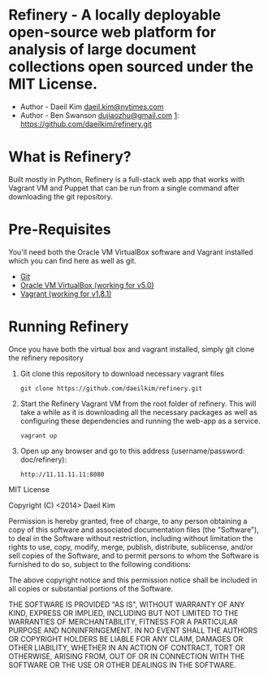 Refinery - A locally deployable open-source web platform for analysis of large document collections open sourced under the MIT License.
===============

* Author - Daeil Kim <daeil.kim@nytimes.com>
* Author - Ben Swanson <dujiaozhu@gmail.com>
[1]: https://github.com/daeilkim/refinery.git

What is Refinery?
===============
Built mostly in Python, Refinery is a full-stack web app that works with Vagrant VM and Puppet that can be 
run from a single command after downloading the git repository. 


Pre-Requisites
===============
You'll need both the Oracle VM VirtualBox software and Vagrant installed which you can find here as well as git.  

* [Git][1]
* [Oracle VM VirtualBox (working for v5.0)][2]
* [Vagrant (working for v1.8.1)][3]

[1]: http://git-scm.com/
[2]: https://www.virtualbox.org/ 
[3]: http://vagrantup.com/ 


Running Refinery
===============
Once you have both the virtual box and vagrant installed, simply git clone the refinery repository

1. Git clone this repository to download necessary vagrant files

    ```
    git clone https://github.com/daeilkim/refinery.git
    ```

2. Start the Refinery Vagrant VM from the root folder of refinery. This will take a while as it is downloading all the necessary packages as well as configuring these dependencies and running the web-app as a service.

    ```
    vagrant up
    ```

3. Open up any browser and go to this address (username/password: doc/refinery): 

    ```
    http://11.11.11.11:8080
    ```

MIT License

Copyright (C) <2014> Daeil Kim

Permission is hereby granted, free of charge, to any person obtaining a copy of this software and associated documentation files (the "Software"), to deal in the Software without restriction, including without limitation the rights to use, copy, modify, merge, publish, distribute, sublicense, and/or sell copies of the Software, and to permit persons to whom the Software is furnished to do so, subject to the following conditions:

The above copyright notice and this permission notice shall be included in all copies or substantial portions of the Software.

THE SOFTWARE IS PROVIDED "AS IS", WITHOUT WARRANTY OF ANY KIND, EXPRESS OR IMPLIED, INCLUDING BUT NOT LIMITED TO THE WARRANTIES OF MERCHANTABILITY, FITNESS FOR A PARTICULAR PURPOSE AND NONINFRINGEMENT. IN NO EVENT SHALL THE AUTHORS OR COPYRIGHT HOLDERS BE LIABLE FOR ANY CLAIM, DAMAGES OR OTHER LIABILITY, WHETHER IN AN ACTION OF CONTRACT, TORT OR OTHERWISE, ARISING FROM, OUT OF OR IN CONNECTION WITH THE SOFTWARE OR THE USE OR OTHER DEALINGS IN THE SOFTWARE.



